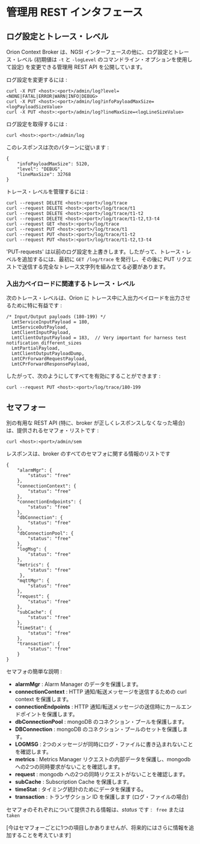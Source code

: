 # 管理用 REST インタフェース

## ログ設定とトレース・レベル

Orion Context Broker は、NGSI インターフェースの他に、ログ設定とトレース・レベル (初期値は `-t` と `-logLevel` のコマンドライン・オプションを使用して設定) を変更できる管理用 REST API を公開しています。

ログ設定を変更するには :

```
curl -X PUT <host>:<port>/admin/log?level=<NONE|FATAL|ERROR|WARN|INFO|DEBUG>
curl -X PUT <host>:<port>/admin/log?infoPayloadMaxSize=<logPayloadSizeValue>
curl -X PUT <host>:<port>/admin/log?lineMaxSize=<logLineSizeValue>
```

ログ設定を取得するには :

```
curl <host>:<port>:/admin/log
```

このレスポンスは次のパターンに従います :

```
{
    "infoPayloadMaxSize": 5120,
    "level": "DEBUG",
    "lineMaxSize": 32768
}
```

トレース・レベルを管理するには :

```
curl --request DELETE <host>:<port>/log/trace
curl --request DELETE <host>:<port>/log/trace/t1
curl --request DELETE <host>:<port>/log/trace/t1-t2
curl --request DELETE <host>:<port>/log/trace/t1-t2,t3-t4
curl --request GET <host>:<port>/log/trace
curl --request PUT <host>:<port>/log/trace/t1
curl --request PUT <host>:<port>/log/trace/t1-t2
curl --request PUT <host>:<port>/log/trace/t1-t2,t3-t4
```

'PUT-requests' は以前のログ設定を上書きします。したがって、トレース・レベルを追加するには、最初に `GET /log/trace` を発行し、その後に PUT リクエストで送信する完全なトレース文字列を組み立てる必要があります。

### 入出力ペイロードに関連するトレース・レベル

次のトレース・レベルは、Orion に トレース中に入出力ペイロードを出力させるために特に有益です :

```
/* Input/Output payloads (180-199) */
  LmtServiceInputPayload = 180,
  LmtServiceOutPayload,
  LmtClientInputPayload,
  LmtClientOutputPayload = 183,  // Very important for harness test notification_different_sizes
  LmtPartialPayload,
  LmtClientOutputPayloadDump,
  LmtCPrForwardRequestPayload,
  LmtCPrForwardResponsePayload,
```

したがって、次のようにしてすべてを有効にすることができます :

```
curl --request PUT <host>:<port>/log/trace/180-199
```

## セマフォー

別の有用な REST API (特に、broker が正しくレスポンスしなくなった場合) は、提供されるセマフォ・リストです :

```
curl <host>:<port>/admin/sem
```

レスポンスは、broker のすべてのセマフォに関する情報のリストです

```
{
    "alarmMgr": {
        "status": "free"
    },
    "connectionContext": {
        "status": "free"
    },
    "connectionEndpoints": {
        "status": "free"
    },
    "dbConnection": {
        "status": "free"
    },
    "dbConnectionPool": {
        "status": "free"
    },
    "logMsg": {
        "status": "free"
    },
    "metrics": {
        "status": "free"
     },
    "mqttMgr": {
        "status": "free"
    },
    "request": {
        "status": "free"
    },
    "subCache": {
        "status": "free"
    },
    "timeStat": {
        "status": "free"
    },
    "transaction": {
        "status": "free"
    }
}
```

セマフォの簡単な説明 :  

* **alarmMgr** : Alarm Manager のデータを保護します。
* **connectionContext** : HTTP 通知/転送メッセージを送信するための curl context を保護します。
* **connectionEndpoints** : HTTP 通知/転送メッセージの送信時にカールエンドポイントを保護します。
* **dbConnectionPool** : mongoDB のコネクション・プールを保護します。
* **DBConnection** : mongoDB のコネクション・プールのセットを保護します。
* **LOGMSG** : 2つのメッセージが同時にログ・ファイルに書き込まれないことを確認します。
* **metrics** : Metrics Manager リクエストの内部データを保護し、mongodb への2つの同時要求がないことを確認します。
* **request** : mongodb への2つの同時リクエストがないことを確認します。
* **subCache** : Subscription Cache を保護します。
* **timeStat** : タイミング統計のためにデータを保護する。
* **transaction** : トランザクション ID を保護します (ログ・ファイルの場合)

セマフォのそれぞれについて提供される情報は、*status* です : ` free` または `taken`

[今はセマフォーごとに1つの項目しかありませんが、将来的にはさらに情報を追加することを考えています]
